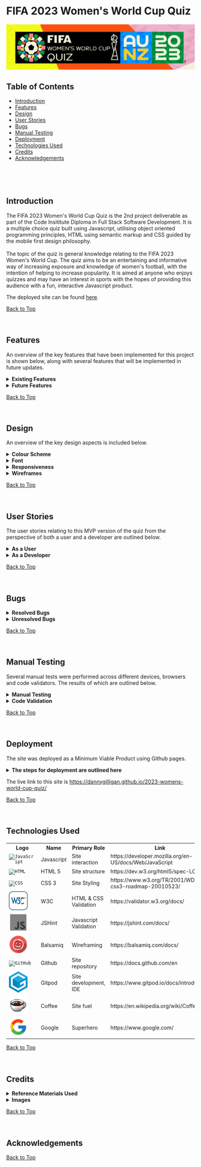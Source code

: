 # FIFA 2023 Women's World Cup Quiz

![Am I Responsive](assets/images/hero-image.webp)

## Table of Contents

* [Introduction](#introduction)
* [Features](#features)
* [Design](#design)
* [User Stories](#user-stories)
* [Bugs](#bugs)
* [Manual Testing](#manual-testing)
* [Deployment](#deployment)
* [Technologies Used](#technologies-used)
* [Credits](#credits)
* [Acknowledgements](#acknowledgements)
<br>
<br>
<br>

<!-- Introduction Section is below, with a 'Back to Top' anchor link, the link will be shown at the bottom of every section -->
## Introduction
The FIFA 2023 Women's World Cup Quiz is the 2nd project deliverable as part of the Code Insititute Diploma in Full Stack Software Development. It is a multiple choice quiz built using Javascript, utilising object oriented programming principles, HTML using semantic markup and CSS guided by the mobile first design philosophy.<br><br>
The topic of the quiz is general knowledge relating to the FIFA 2023 Women's World Cup. The quiz aims to be an entertaining and informative way of increasing exposure and knowledge of women's football, with the intention of helping to increase popularity.
It is aimed at anyone who enjoys quizzes and may have an interest in sports with the hopes of providing this audience with a fun, interactive Javascript product.

The deployed site can be found [here](https://dannygilligan.github.io/2023-womens-world-cup-quiz/).

[Back to Top](#fifa-2023-womens-world-cup-quiz)
<br>
<br>
<br>



<!-------------------------------------------------------------------------------------------------------------------------------------------------------------------------------------------------------------------------------- FEATURES SECTION -->
## Features 

An overview of the key features that have been implemented for this project is shown below, along with several features that will be implemented in future updates.
<br>
<details>
  <summary> <b>Existing Features</b> </summary>
<!-- Feature 1 begins -->
<br>
<table>
<tr><th> <b> Customised Logo</b></th></tr>
<tr>
<td>
The official FIFA Women's World Cup 2023 logo has been adapted to incorporate 'Quiz' in the title and serves as a visual highlight of the screen adding vibrant colour to enhance the user experience.
</td>
</tr>
<tr><td Colspan="2">

![Quiz logo](assets/documentation/features01_customised_logo.webp)

</td></tr>
</table>
<!-- Feature 1 ends -->
<br>
<table>
<tr><th> <b>Tracker Panel</b> </th></tr>
<tr><td>
A tracker panel has been developed that provides the user with information on their progress throughout the quiz such as the current question being displayed and which questions were previously answered correctly or incorrectly.
</td></tr>
<tr><td Colspan="2">

![Tracker Panel](assets/documentation/features02_tracker_panel.webp)

</td></tr>
</table>
<!-- spacer -->
<br>
<table>
<tr><th> <b>Question Container</b> </th></tr>
<tr><td>
The question container takes up a prominent space on the screen and clearly displays the text to the user, the high contrast allows for easy readibility and accessibilty.
</td></tr>
<tr><td Colspan="2">

![Question Container](assets/documentation/features03_question_container.webp)

</td></tr>
</table>
<!-- spacer -->
<br>
<table>
<tr><th> <b>Choice Container</b> </th></tr>
<tr><td>
The choices can be selected from easy to use containers utilising radio inputs.
</td></tr>
<tr><td Colspan="2">

![Choice Container](assets/documentation/features04_choice_containers.webp)

</td></tr>
</table>
<!-- spacer -->
<br>
<table>
<tr><th> <b>Main Button</b> </th></tr>
<tr><td>
The user interaction with the quiz is enabled through a simple button that has contextual commands associated with it depending on what screen is currently displayed. The focus is on making the quiz easy to use and accessible.
</td></tr>
<tr><td Colspan="2">

![Main Button](assets/documentation/features05_main_button.webp)

</td></tr>
</table>  
<!-- spacer -->
<br>
<table>
<tr><th Colspan="2"> <b>VAR Assist</b> </th></tr>
<tr><td Colspan="2">
The VAR Assist feature will allow the user to remove two incorrect choices from the screen. When activated, a function will be invoked that replaces the inner HTML of the incorrect choices with 'Offside!', the radio inputs will also be disabled for these choices. The user will be granted 3 VAR Assists at the start of the quiz, and can use 1 per question until they run out.
</td></tr>
<tr><td> <i>Before Use</i> </td><td> <i>After Use</i> </td></tr>

<tr>
<td>

![Before Use](assets/documentation/features07_var_assist_1.webp)

</td>
<td>

![After Use](assets/documentation/features07_var_assist_2.webp)

</td>
</tr>
</table>  
<!-- spacer -->
<br>
<table>
<tr><th> <b>Goals Scored</b> </th></tr>
<tr><td>
A tracker will be visible on the bottom right hand corner of the screen during the quiz that will display the 'Goals Scored' by the user.
</td></tr>
<tr><td Colspan="2">

![Goals Scored](assets/documentation/features08_goals_scored.webp)  

</td></tr>
</table>  
<!-- spacer -->
<br>
<table>
<tr><th> <b>On Hover Changes</b> </th></tr>
<tr><td>
Any items on the screen that the user can interact with will display a subtle colour change on the box shadow when hovered over to convey that the item can be interacted with by tapping or clicking on it.
</td></tr>
<tr><td Colspan="2">

![On Hover](assets/documentation/features09_hover_change.webp)

</td></tr>
</table>
<!-- spacer -->
<br>
<table>
<tr><th Colspan="2"> <b>Answer Feedback</b> </th></tr>
<tr><td Colspan="2">
The Answer Feedback feature provides the user with instant feedback after submitting their answers. An image depicting players in various stages of celebration or desolation are displayed to the user along with a 'MISS!' or 'GOAL!' text caption. 
</td></tr>
<tr><td> <i>Miss!</i> </td><td> <i>Goal!</i> </td></tr>

<tr>
<td>

![Before Use](assets/documentation/features10_answer_feedback_1.webp)

</td>
<td>

![After Use](assets/documentation/features10_answer_feedback_2.webp)

</td>
</tr>
</table>  
<!-- spacer -->
<br>
<table>
<tr><th> <b>No Option Selected Alert</b> </th></tr>
<tr><td>
The No Option Selected Alert feature provides the user with prominent and immediate feedback if they attempt to answer a question without selecting a choice first. This alert will stay on screen for the duration of the current question being asked, and will be removed automatically for the next question.
</td></tr>
<tr><td>

![Official Font](assets/documentation/features11_no_option_alert.webp)

</td></tr>
</table>  
<!-- spacer -->


[Back to Features](#features)
<br>
<br>
<br>
</details>
<!-- The Existing Features section ends here -->
<!-- The Future Features section is shown below, this will be disaplyed in a collapsible format, with each item shown in tabular form -->
<details>
  <summary> <b>Future Features</b></summary>
<br>
<!-- Future Feature 1 begins -->
<table>
<tr><th><b>Substitution</b></th></tr>
<tr><td>
This feature will allow the user to swap out the question and choice set displayed on screen for another set, this may provide them with a question that they may be able to answer instead. This would possibly involve adding a new 'Substitutes' property to the quizEngine object that would contain the alternative questions and choices values, a function would then change the inner HTML of the containers accordingly once called.
</td></tr>
</table>
<!-- Future Feature 1 ends -->
<br>
<table>
<tr><th><b>Match Timer</b></th></tr>
<tr><td>
This feature will add a timer to the quiz with a time limit of perhaps 11 minutes, with subtle on screen hints at different checkpoints (e.g "half-time approaching", "approaching the final minute", "we're in injury time"). This would run 'asynchronously' and when it reaches 'full-time', the quiz would end regardless of the user's progression.
</td></tr>
</table>
<!-- spacer -->
<br>
<table>
<tr><th><b>Home or Away Kit Toggle</b></th></tr>
<tr><td>
This will toggle the colour scheme of the quiz to dark or light modes which will enhance the user experience and aid accessibility.
</td></tr>
</table>
<br>
<!-- spacer -->
<table>
<tr><th><b>Bonus Facts</b></th></tr>
<tr><td>
Initially I wanted to include bonus facts containing bite size pieces of information about the tournament and women's football in general, these would have been displayed in the container along with the 'GOAL!' or 'MISS!' feedback. It will be added in a future update instead.
</td></tr>
</table>
<!-- spacer -->
<br>
<table>
<tr><th><b>Hall of Fame</b></th></tr>
<tr><td>
This feature will create a leaderboard to store user scores, adding a competitive dimension to the quiz and perhaps promote sharing, replayibilty and increase enjoyment.
</td></tr>
</table>
<!-- spacer -->
<br>
<table>
<tr><th><b>Custom Radio Inputs</b></th></tr>
<tr><td>
The project has been deployed with standard/default radio inputs, however these will have customised styling in a future update.
</td></tr>
</table>

[Back to Features](#features)
<br>
<br>
<br>
</details>
<!-- Future Features ends here -->

</details>

[Back to Top](#fifa-2023-womens-world-cup-quiz)
<br>
<br>
<br>
<!-- Features ends here -->

<!--------------------------------------------------------------------------------------------------------------------------------------------------------------------------------------------------------------------------------- DESIGN SECTION -->
## Design 

An overview of the key design aspects is included below.

<details>
  <summary><b> Colour Scheme </b></summary>
<br>
The colours used throughout the quiz are inspired by the official colour palette and branding of the FIFA 2023 Women's World Cup.<br><br>For the purposes of accessibility and offering more contrast to the user, adjustments were made accordingly (e.g the shade of blue used in the question containers).
<br><br>

The official rgb and hex values were published by [schemecolor.com](https://www.schemecolor.com/fifa-womens-world-cup-2023-logo.php#download).
<br><br>
<table>
<tr><th>Colour</th><th>Details</th></tr>
<!-- spacer -->
<tr><td>
<br>

![Coquelicot](assets/documentation/colour_1.webp)
<br><br>
</td>
<td>Name: Coquelicot<br><br>Hex: #E83800<br><br>RGB: (232, 56, 0)<br><br>CMYK: 0, 0.758, 1, 0.090</td>
</tr>
<!-- spacer -->
<tr><td>
<br>

![Eggshell](assets/documentation/colour_2.webp)
<br><br>
</td><td><br>Name: Eggshell<br><br>Hex: #EEEDCE<br><br>RGB: (238, 237, 206)<br><br>CMYK: 0, 0.004, 0.134, 0.066</td></tr>
<!-- spacer -->
<tr><td>
<br>

![Web Forest Green](assets/documentation/colour_3.webp)
<br><br>
</td><td>Name: Web Forest Green<br><br>Hex: #2F852B<br><br>RGB: (47, 133, 43)<br><br>CMYK: 0.646, 0, 0.676, 0.478</td></tr>
<!-- spacer -->
<tr><td>
<br>

![Web Forest Green](assets/documentation/colour_4.webp)
<br><br>
</td><td>Name: Light Carmine Pink<br><br>Hex: #ED6877<br><br>RGB: (237, 104, 119)<br><br>CMYK: 0, 0.561, 0.497, 0.070</td></tr>
<!-- spacer -->
<tr><td>
<br>

![Web Forest Green](assets/documentation/colour_5.webp)
<br><br>
</td><td>Name: American Yellow<br><br>Hex: #F3BC00<br><br>RGB: (243, 188, 0)<br><br>CMYK: 0, 0.226, 1, 0.047</td></tr>
<!-- spacer -->
<tr><td>
<br>

![Web Forest Green](assets/documentation/colour_6.webp)
<br><br>
</td><td>Name: Dodger Blue<br><br>Hex: #2C86FF<br><br>RGB: (44, 134, 255)<br><br>CMYK: 0.827, 0.474, 0, 0</td></tr>
<!-- spacer -->
</table>
</details>
<!-- Colour Scheme section ends here -->
<!-- spacer -->
<details>
  <summary><b> Font </b></summary>
<br>
<table>
<tr><th> <b>FWWC 2023 Official Font</b> </th></tr>
<tr><td>
The site uses the official font named 'FWWC 2023' to stay consistent with the brand identity of the event. The source of the font download has been linked in the Credits section.
</td></tr>
<tr><td>

![Official Font](assets/documentation/features06_official_font.webp)

</td></tr>
</table> 
</details>
<!-- spacer -->
<details>
  <summary><b> Responsiveness </b></summary>
<br>
<table>
<tr><th> <b>Am I Responsive?</b> </th></tr>
<tr><td>
The site was designed following the principles of mobile first design. All initial CSS style rules were implemented for use on mobile devices with a min-width screen size of 320px, from there the layout was adapted as needed for progressively larger screens using media queries. <br><br>Flexbox functionality was utilised for the 'containers' used throughout the site which helped immensely in achieving the desired level of responsiveness. The screenshot below was taken from the site https://ui.dev/amiresponsive.
</td></tr>
<tr><td>

![Official Font](assets/documentation/amiresponsive.webp)

</td></tr>
</table> 
</details>
<!-- spacer -->
<details>
  <summary><b> Wireframes </b></summary>
<br>
<details>  
  <summary>  <i>Enter Username</i> </summary>  <!-- whitespace character used in heading '  ' to add indentation -->
<br>
<!-- Wireframe 1 1 begins -->
The initial landing page will display the 'FIFA Women's World Cup Quiz 2023' logo, along with an input field to enter a username, and an 'enter' button. 

Validation will occur here, if the username does not meet the requirements a dialogue box will be displayed. If the input is accepted, the value will be assigned to a 'userName' variable.

The 'Enter' button will run the validation function and display the 'Quiz Rules' screen.

To note, the quiz will exist on a single page of HTML, with different sections being displayed to, or hidden from, the user depending on the context.

![Wireframe_01](assets/documentation/wireframe01_enter_username.webp)
</details>
<!-- Wireframe 1 ends -->
<!-- Wireframe 2 begins -->
<details>
  <summary>  <i>Quiz Rules</i> </summary>
<br>
Once the username is accepted, the rules of the quiz will then be displayed using the displayRules() function.

In summary, there will be 11 questions related to the 2023 Women's World Cup, with 4 choices per question along with a VAR Assist feature that will remove 2 incorrect answers. The VAR Assist name comes from the 'Video Assistant Referee' which is a controversial technology used in football to assist in refereeing decisions (hopefully it will only do good things in this quiz). The user will be granted 3 VAR Assists at the beginning, and can use a max of 1 per question until they run out. (To disambiguate completely, there is no relationship to the VAR variable declaration keyword!)

When a question is answered correctly, the user will score a goal, otherwise the attempt will be considered a miss.

The button on this screen will have an inner text of 'Kick Off!' and will call a function to display the quiz content.

![Wireframe Quiz Rules](assets/documentation/wireframe02_display_rules.webp)
</details>
<!-- Wireframe 2 ends -->
<!-- Wireframe 3 begins -->
<details>
  <summary>  <i>Display Quiz</i> </summary>
<br>
After the user kicks off the quiz, the questions and choices will be displayed using the displayQuiz() function. 

The inner HTML of the question and choice containers will be driven by the content of an object data structure existing in the javascript file, the object will be assigned to a variable named quizEngine. A 'Questions' property will have associated string values that will be accessed using dot notation and their index numbers, this will also be the case for the 'Choices' property, except the Choices property will have a nested array of 4 string values at each index. A questionCounter variable will be created and incremented after each question to drive the content displayed to the user by iterating over the Question and Choices properties accordingly.

A radio input will be used to allow the user to submit their choice, when checking the answer the radio inputs will be assigned as a HTML collection to a userChoice variable, then an IF conditional statement will determine which input is checked, the checked input will be compared against the correct answer (which will be stored as a string value in an 'Answers' property of the quizEngine). The 'Goals Scored' variable will then be incremented by 1 if the answer is correct.

The main button on this screen will have an inner text of 'Shoot!' and will be assigned the checkAnswer() function. 

A VAR Assist button will also be displayed to the user along with the remaining assists available.

In the bottom right hand corner, a score tracker will be visible showing the user's current score.

Just below the logo, a progress tracker will be located that gives the user feedback on the current active question and the questions they answered correctly or incorrectly. The active question will be styled with a prominent glowing effect to aid accessibility.

![Display Quiz](assets/documentation/wireframe03_display_quiz.webp)
</details>
<!-- Wireframe 3 ends -->
<!-- Wireframe 4 begins -->
<details>
  <summary>  <i>VAR Assist Feature</i> </summary>
<br>
The user can decide to trigger the varAssist() feature in order to remove 2 wrong answers from the screen. A 'varAssists' property will be included in the quizEngine object, this property will have 2 choice IDs held as string values in an array at each index that correspond to the wrong answers for each question, these choice IDs will be used to access the related HTML elements and set the display attribute to 'none'. The 'VAR Assists remaining' counter will be decremented upon use until it reaches 0, at this point the VAR Assist button will be disabled for the remainder of the quiz.

Once a choice has been made by the user. the 'Shoot!' button will then trigger the checkAnswer() function.

![VAR Assist Feature](assets/documentation/wireframe04_var_assist_feature.webp)
</details>
<!-- Wireframe 4 ends -->
<!-- Wireframe 5 begins -->
<details>
  <summary>  <i>Check Answer</i> </summary>
<br>
Once the user has decided on their choice and selected the corresponding radio input, they can then trigger the checkAnswer() function by clicking on the 'Shoot!' button. This will then assign the radio inputs to a HTML collection by utilising the getElementsByClass method (the radio inputs will have a class attribute of 'choices'). 

This HTML collection will then be iterated over using a 'for loop' to determine which input has been checked (using an IF conditional statement). Once the checked input has been identified, this will be stored in a variable named userChoice, which will be compared against the corresponding correct answer for the question held in the 'Answers' property of the quizEngine object (this will be accessed using dot notation and assigned to a variable named correctAnswer).

If the userChoice and correctAnswer variables are equal (===), then feedback will be presented to the user with a 'GOAL!' message and a picture being displayed, the HTML element of the corresponding tracker item will be assigned a class of .correct and the colour will be changed to green (the .active class will be removed). The 'Goals Scored' counter will also be incremented by 1.

If the userChoice and correctAnswer variables are not equal, the feedback will be presented to the user with a 'MISS!' message and a picture being displayed, the HTML element of the corresponding tracker item will be assigned a class of .incorrect and the colour will be changed to red  (the .active class will be removed). The 'Goals Scored' counter will not be incremented. 

The inner HTML of the main button will change to 'Play On!' which when pressed will invoke a nextQuestion() function that will increment the questionCounter variable and display the content of the next question and set of choices to the user.

![Check Answer](assets/documentation/wireframe05_check_answer.webp)
</details>
<!-- Wireframe 5 ends -->
<!-- Wireframe 6 begins -->
<details>
  <summary>  <i>Display Next Question</i> </summary>
<br>
The nextQuestion() function will continue the process of iterating over the quizEngine object using the value of the questionCounter variable to access the corresponding index of the questions and choices to display until the final question has been reached. 

This function will also change the HTML class attribute of the current question to .active in order to give the glowing effect on the tracker panel.

When the last question has been answered, the nextQuestion() function will change the inner HTML of the main button to 'View Result!' instead of 'Play On!' and assign to it a function of displayResult().

![Display Next Question 1](assets/documentation/wireframe06_display_next_question(1).webp)
![Display Next Question 2](assets/documentation/wireframe06_display_next_question(2).webp)
</details>
<!-- Wireframe 6 ends -->
<!-- Wireframe 7 begins -->
<details>
  <summary>  <i>Display Result</i> </summary>
<br>
Once the last question has been answered, the user can click on the 'View Result!' button. This will display feedback to the user on the total goals scored out of the 11 attempts along with a text message congratulating the user on completing the quiz.

An image will also be displayed to the user.

The main button's inner HTML will be changed to 'Rematch!' and have a rematch() function assigned to it.

This screen is the end of the current quiz session.

![Display Result](assets/documentation/wireframe07_display_result.webp)
</details>
<!-- Wireframe 7 ends -->
<!-- Wireframe 8 begins -->
<details>
  <summary>  <i>Rematch</i> </summary>
<br>
The end screen prompts the user with a 'Rematch!' that will guide them back to the start screen.

This will effectively reset the quiz.

![Rematch](assets/documentation/wireframe08_rematch.webp)
</details>
<!-- Wireframe 8 ends -->
<!-- Wireframe 9 begins -->
<details>
  <summary>  <i>Whiteboard Wireframe</i> </summary>
<br>
A little bonus for the whiteboard lovers :cupid:
<br>
<br>

![Whiteboard Wireframe](assets/documentation/wireframe09_whiteboard.webp)
</details>
<!-- Wireframe 9 ends -->
</details>
<!-- Wireframe section ends here -->

[Back to Top](#fifa-2023-womens-world-cup-quiz)
<br>
<br>
<br>


<!------------------------------------------------------------------------------------------------------------------------------------------------------------------------------------------------------------------------------ USER STORIES SECTION -->
## User Stories 


The user stories relating to this MVP version of the quiz from the perspective of both a user and a developer are outlined below.
<br>
<!-- 'As a user' User Stories are shown below -->
<details>
  <summary><b>As a User</b></summary>
<br>
<table>
<tr>
<th>User Story</th><th>Result</th>
</tr>
<!-- User Story 1 begins -->
<tr>
<td>As a user, I can enter a username</td><td>:heavy_check_mark:</td>
</tr>
<!-- User Story 1 ends -->
<tr>
<td>As a user, if the username I submit is invalid, I am alerted to this and the requirements are emphasised to me</td><td>:heavy_check_mark:</td>
</tr>
<!-- spacer -->
<tr>
<td>As a user, I can clearly read the question text displayed to me</td><td>:heavy_check_mark:</td>
</tr>
<!-- spacer -->
<tr>
<td>As a user, I can easily read the choices text that is displayed to me</td><td>:heavy_check_mark:</td>
</tr>
<!-- spacer -->
<tr>
<td>As a user, I can select a choice by tapping or clicking on the associated radio input</td><td>:heavy_check_mark:</td>
</tr>
<!-- spacer -->
<tr>
<td>As a user, I can tap or click on the 'Shoot!' button to submit my choice</td><td>:heavy_check_mark:</td>
</tr>
<!-- spacer -->
<tr>
<td>As a user, I can easily identify the VAR Assist button and tap or click on it</td><td>:heavy_check_mark:</td>
</tr>
<!-- spacer -->
<tr>
<td>As a user, I can easily see my progress throughout the quiz including the current active question and the questions I answered correctly or incorrectly previously</td><td>:heavy_check_mark:</td>
</tr>
<!-- spacer -->
<tr>
<td>As a user, I can easily see my current score</td><td>:heavy_check_mark:</td>
</tr>
<!-- spacer -->
<tr>
<td>As a user, I am provided with instant and clear feedback on whether my answer was correct or incorrect</td><td>:heavy_check_mark:</td>
</tr>
<!-- spacer -->
<tr>
<td>As a user, when I choose to use the VAR Assist feature, I can clearly determine which choices remain selectable and which have been changed to 'Offside!'</td><td>:heavy_check_mark:</td>
</tr>
<!-- spacer -->
<tr>
<td>As a user, I can clearly see how many VAR Assists I have remaining</td><td>:heavy_check_mark:</td>
</tr>
<!-- spacer -->
<tr>
<td>As a user, I can clearly determine when the quiz has ended</td><td>:heavy_check_mark:</td>
</tr>
<!-- spacer -->
<tr>
<td>As a user, I am provided with a final result</td><td>:heavy_check_mark:</td>
</tr>
</table>

[Back to User Stories](#user-stories)
<br>
<br>
<br>

</details>
<!-- 'As a User' User Stories end here -->
<!-- 'As a Developer' User Stories are shown below -->
<details>
  <summary><b>As a Developer</b></summary>
<br>
<table>
<tr>
<th>User Story</th><th>Result</th>
</tr>
<!-- spacer -->
<tr>
<td>As a developer, I can easily access the quizEngine object in order to make any amendments such as new questions, choices, answers and VAR assists</td><td>:heavy_check_mark:</td>
</tr>
<!-- spacer -->
<tr>
<td>As a developer, I can easily navigate the code in the HTML file and I am provided with clear comments throughout</td><td>:heavy_check_mark:</td>
</tr>
<!-- spacer -->
<tr>
<td>As a developer, I can easily navigate the code in the CSS file and I am provided with clear comments throughout</td><td>:heavy_check_mark:</td>
</tr>
<!-- spacer -->
<tr>
<td>As a developer, I can easily navigate the code in the Javascript file and I am provided with clear comments throughout</td><td>:heavy_check_mark:</td>
</tr>
<!-- spacer -->
<tr>
<td>As a developer, I am provided with a comprehensive README.md file that details the functionality of the site and deployment steps</td><td>:heavy_check_mark:</td>
</tr>
<!-- spacer -->
</table>

[Back to User Stories](#user-stories)
<br>
<br>
<br>

</details>



<!-- User Stories section ends here -->

[Back to Top](#fifa-2023-womens-world-cup-quiz)
<br>
<br>
<br>


<!----------------------------------------------------------------------------------------------------------------------------------------------------------------------------------------------------------------------------------- BUGS SECTION -->
## Bugs 

<details>
  <summary><b>Resolved Bugs</b></summary>
<br>
<!--sub-section -->
<details>
  <summary>  <i>Bottom panel layout</i></summary>  
<br>
<!-- Resolved Bug 1 begins -->
<table>
<tr><th><b>Bottom Panel Layout</b></th><th><b>Status</b></th></tr>

<tr>
<td>
I encountered issues with displaying the bottom container that holds the VAR Assist and Shoot Buttons, along with the Goals Scored tracker. Initially I thought that using display: flex, and using 'space-between' would automatically position these items evenly, with the shoot button in the centre.
</td>
<td rowspan="4">
:heavy_check_mark:
</td>
</tr>

<tr>
<td>

![Bottom Container](assets/documentation/bugs01_bottom_container_resolved_1.webp)
</td>
</tr>

<tr>
<td>
I was able to resolve the issue by separating the bottom container into 3 sections with widths of 30%, 40% and 30% respectively (yellow borders added for illustration, percentage values may change after deployment), and then set the flex properties for each individual section, and the entire container as a whole. This produced the desired result. 
</td>
</tr>

<td>

![Bottom Container Resolved](assets/documentation/bugs01_bottom_container_resolved_2.webp)
</td>
</tr>
</table>
</details>
<!-- Resolved Bug 1 ends -->
<!-- Resolved But 2 begins -->
<details>
  <summary>  <i>Font Import Issue</i></summary>
<br>
<table>
<tr><th><b>Font Import Issue</b></th><th><b>Status</b></th></tr>
<tr>
<td>
I experienced problems when importing the 'FWWC2023' font, I could not get it to load successfully initially (even after several attempts). I found a very helpful video by Kevin Powell on how to self-host fonts that helped, the video resource is linked in the Credits section. I also received very helpful advice and a suggested Stackoverflow post from my mentor Martina Terlevic which allowed me to resolve the issue completely. 
</td>
<td>
:heavy_check_mark:
</td>
</tr>
</table>
<br>
</details>
<!-- Resolved Bug 2 ends -->
<!-- Resolved Bug 3 begins -->
<details>
  <summary>  <i>Image Naming Index</i></summary>
<br>
<table>
<tr><th><b>Image Naming Index</b></th><th><b>Status</b></th></tr>
<tr>
<td>
Once all images were selected for the 'GOAL!' and 'MISS!' feedback screens, I proceeded to crop, copy and resize for thumbnails then convert them to .webp files. However, I initially overlooked the naming convention and started the file name sequence at 1 instead of 0. This would have thrown off the function that would loop through these images using an index starting at 0 (i.e, the questionCounter's initial value). I renamed the image files accordingly.
<br>
<br>
The first image filenames in the sequence are now goal_image_0.webp and miss_image_0.jpg, instead of goal_image_1.webp and miss_image_1.jpg.
</td>
<td>
:heavy_check_mark:
</td>
</tr>
</table>
<br>
</details>
<!-- Resolved Bug 3 ends -->
<!-- Resolved Bug 4 begins -->
<details>
  <summary>  <i>InnerText Display</i></summary>
<br>
<table>
<tr><th><b>InnerText Display</b></th><th><b>Status</b></th></tr>
<tr>
<td>
While testing the initial screens displayed to the user, such as the 'display rules' and 'display choices' screens, I noticed the innerText of the main dialogue box was not behaving as expected. It appeared to be 'stuck' on the welcome message.
</td>
<td rowspan="4">
:heavy_check_mark:
</td>
</tr>

<tr>
<td>

![Bottom Container](assets/documentation/bugs02_innertext_display_resolved_1.webp)
</td>
</tr>

<tr>
<td>
The issue related to the innerText property that was attached to the this dialogue box when it was declared as a variable. Once the innerText property was removed, the screens displayed the correct/expected text to the user.
</td>
</tr>

<td>

![Bottom Container Resolved](assets/documentation/bugs02_innertext_display_resolved_2.webp)
</td>
</tr>
</table>

[Back to Bugs](#bugs)
<br>
<br>
<br>

</details>
<!-- Resolved Bug 4 ends -->
<!-- Resolved Bug 5 begins -->
<details>
  <summary>  <i>Image Responsiveness</i></summary>
<br>
<table>
<tr><th><b>Image Responsiveness</b></th><th><b>Status</b></th></tr>
<tr>
<td>
During testing, the images displayed at the answer feedback stage lost responsiveness. I was following a mobile first approach and focused my initial styling for smaller screen devices. When testing for larger screens, the bug was discovered.
</td>
<td rowspan="4">
:heavy_check_mark:
</td>
</tr>

<tr>
<td>

![Bottom Container](assets/documentation/bug03_image_responsiveness_1.webp)
</td>
</tr>

<tr>
<td>
The issue was resolved by applying a 'max-width' property to the #answer-feedback-image rule.
</td>
</tr>

<td>

![Bottom Container Resolved](assets/documentation/bug03_image_responsiveness_2.webp)
</td>
</tr>
</table>

[Back to Bugs](#bugs)
<br>
<br>
<br>

</details>
<!-- Resolved Bug 5 ends -->
<!-- Resolved Bug 6 begins -->
<details>
  <summary>  <i>Unexpected Javascript Behaviour</i></summary>
<br>
<table>
<tr><th><b>Unexpected Javascript Behaviour</b></th><th><b>Status</b></th></tr>
<tr>
<td>
During the coding phase of introducing Javascript to the site, I enountered several situations where the code did not behave as anticipated, this was always down to some assumption I made implicitly, such as when adding event listeners somehow thinking they would 'overwrite' the existing listener instead of literally adding another one on top of the button. It's something I'm vigilant about now! <br><br>Each time I ran into an issue like this, I used the debugging tool to add breakpoints and step through the code to identify exactly where it departed from what I expected.<br><br> I don't think I could have completed the project without using this tool! Even though I'm a novice at this stage regarding it's full functionality, it was intuitive enough to use without needing too much experience. If you're a student and reading this, use this tool whenever you're stuck!<br><br>
</td>
<td rowspan="2">
:heavy_check_mark:
</td>
</tr>

<tr>
<td>

![Bottom Container](assets/documentation/bug04_event_listener_resolved1.webp)
</td>
</tr>

</table>

[Back to Bugs](#bugs)
<br>
<br>
<br>

</details>
<!-- Resolved Bug 6 ends -->

</details>
<!-- Resolved Bugs section ends here -->



<details>
  <summary><b>Unresolved Bugs</b></summary>
<br>

<details>
  <summary><i>No Option Selected Alert Positioning</i></summary>
<br>
A bug was encountered when playing a 'rematch' of the quiz. When the 'no option selected' alert is displayed, its positioning is slightly out of place on the tracker panel.<br><br>
As this is purely cosmetic, and the core functionality is unaffected, the bug has not been fixed at the time of deployment.
<br><br>
<table>
<tr><td><b>No Option Selected Alert Bug</b></td><td><b>Status</b></td></th></tr>

<tr><td>

![No Option Alert Bug](assets/documentation/unresolved_bug_1_alert_positioning.webp)

</td><td> :x:</td>
</tr>
</table>
</details>
<!-- spacer -->

</details>





[Back to Top](#fifa-2023-womens-world-cup-quiz)
<br>
<br>
<br>

<!---------------------------------------------------------------------------------------------------------------------------------------------------------------------------------------------------------------------------- MANUAL TESTING SECTION -->
## Manual Testing  

Several manual tests were performed across different devices, browsers and code validators. The results of which are outlined below.
<br>
<details>
  <summary><b>Manual Testing</b></summary>
<br>
<table>
<tr><th rowspan="2">Test description</th><th colspan="3">Device</th></tr>
<tr><th>Phone</th><th>Tablet</th><th>Laptop</th></tr>

<tr><td>Deployed site link is live </td><td>:heavy_check_mark:</td><td>:heavy_check_mark:</td><td>:heavy_check_mark:</td></tr>

<tr><td>Welcome screen is displayed correctly</td><td>:heavy_check_mark:</td><td>:heavy_check_mark:</td><td>:heavy_check_mark:</td></tr>

<tr><td>FIFA logo is displayed correctly</td><td>:heavy_check_mark:</td><td>:heavy_check_mark:</td><td>:heavy_check_mark:</td></tr>

<tr><td>User name input validation functions as expected</td><td>:heavy_check_mark:</td><td>:heavy_check_mark:</td><td>:heavy_check_mark:</td></tr>

<tr><td>'Enter!' button is displayed correctly</td><td>:heavy_check_mark:</td><td>:heavy_check_mark:</td><td>:heavy_check_mark:</td></tr>

<tr><td>'Enter!' functions as expected</td><td>:heavy_check_mark:</td><td>:heavy_check_mark:</td><td>:heavy_check_mark:</td></tr>

<tr><td>Quiz rules are displayed correctly</td><td>:heavy_check_mark:</td><td>:heavy_check_mark:</td><td>:heavy_check_mark:</td></tr>

<tr><td>'Kick Off!' button is displayed correctly</td><td>:heavy_check_mark:</td><td>:heavy_check_mark:</td><td>:heavy_check_mark:</td></tr>

<tr><td>'Kick Off!' button functions as expected</td><td>:heavy_check_mark:</td><td>:heavy_check_mark:</td><td>:heavy_check_mark:</td></tr>

<tr><td>'Tracker' panel is displayed correctly</td><td>:heavy_check_mark:</td><td>:heavy_check_mark:</td><td>:heavy_check_mark:</td></tr>

<tr><td>First 'tracker' item active animation is displayed correctly</td><td>:heavy_check_mark:</td><td>:heavy_check_mark:</td><td>:heavy_check_mark:</td></tr>

<tr><td>Question text is displayed correctly</td><td>:heavy_check_mark:</td><td>:heavy_check_mark:</td><td>:heavy_check_mark:</td></tr>

<tr><td>Choices text is displayed correctly</td><td>:heavy_check_mark:</td><td>:heavy_check_mark:</td><td>:heavy_check_mark:</td></tr>

<tr><td>On hover effects function as expected</td><td>:heavy_check_mark:</td><td>:heavy_check_mark:</td><td>:heavy_check_mark:</td></tr>

<tr><td>'VAR Assist' button is displayed correctly</td><td>:heavy_check_mark:</td><td>:heavy_check_mark:</td><td>:heavy_check_mark:</td></tr>

<tr><td>'VAR Assists' remaining is displayed correctly</td><td>:heavy_check_mark:</td><td>:heavy_check_mark:</td><td>:heavy_check_mark:</td></tr>

<tr><td>'VAR Assist' button functions as expected</td><td>:heavy_check_mark:</td><td>:heavy_check_mark:</td><td>:heavy_check_mark:</td></tr>

<tr><td>'Var Assists Remaining' counter functions as expected</td><td>:heavy_check_mark:</td><td>:heavy_check_mark:</td><td>:heavy_check_mark:</td></tr>

<tr><td>'Offside!' panels are displayed correctly after 'VAR Assist' button is clicked</td><td>:heavy_check_mark:</td><td>:heavy_check_mark:</td><td>:heavy_check_mark:</td></tr>

<tr><td>'Shoot!' button is displayed correctly</td><td>:heavy_check_mark:</td><td>:heavy_check_mark:</td><td>:heavy_check_mark:</td></tr>

<tr><td>'No option selected' alert is displayed correctly</td><td>:heavy_check_mark:</td><td>:heavy_check_mark:</td><td>:heavy_check_mark:</td></tr>

<tr><td>Radio inputs function as expected</td><td>:heavy_check_mark:</td><td>:heavy_check_mark:</td><td>:heavy_check_mark:</td></tr>

<tr><td>'Shoot!' button functions as expected</td><td>:heavy_check_mark:</td><td>:heavy_check_mark:</td><td>:heavy_check_mark:</td></tr>

<tr><td>Answer feedback functions as expected after 'Shoot!' button is clicked</td><td>:heavy_check_mark:</td><td>:heavy_check_mark:</td><td>:heavy_check_mark:</td></tr>

<tr><td>Feedback image is displayed correctly</td><td>:heavy_check_mark:</td><td>:heavy_check_mark:</td><td>:heavy_check_mark:</td></tr>

<tr><td>Feedback 'GOAL!' text is displayed correctly</td><td>:heavy_check_mark:</td><td>:heavy_check_mark:</td><td>:heavy_check_mark:</td></tr>

<tr><td>Feedback 'MISS!' text is displayed correctly</td><td>:heavy_check_mark:</td><td>:heavy_check_mark:</td><td>:heavy_check_mark:</td></tr>

<tr><td>'Play On!' button is displayed correctly</td><td>:heavy_check_mark:</td><td>:heavy_check_mark:</td><td>:heavy_check_mark:</td></tr>

<tr><td>'Play On!' button functions as expected</td><td>:heavy_check_mark:</td><td>:heavy_check_mark:</td><td>:heavy_check_mark:</td></tr>

<tr><td>Goals scored panel is displayed correctly</td><td>:heavy_check_mark:</td><td>:heavy_check_mark:</td><td>:heavy_check_mark:</td></tr>

<tr><td>Goals scored counter functions as expected</td><td>:heavy_check_mark:</td><td>:heavy_check_mark:</td><td>:heavy_check_mark:</td></tr>

<tr><td>Tracker item updates correctly after correct answer</td><td>:heavy_check_mark:</td><td>:heavy_check_mark:</td><td>:heavy_check_mark:</td></tr>

<tr><td>Tracker item updates correctly after incorrect answer</td><td>:heavy_check_mark:</td><td>:heavy_check_mark:</td><td>:heavy_check_mark:</td></tr>

<tr><td>Tracker item updates correctly to display current active question</td><td>:heavy_check_mark:</td><td>:heavy_check_mark:</td><td>:heavy_check_mark:</td></tr>

<tr><td>Next question is displayed correctly</td><td>:heavy_check_mark:</td><td>:heavy_check_mark:</td><td>:heavy_check_mark:</td></tr>

<tr><td>'View Final Result' button is displayed correctly after last question</td><td>:heavy_check_mark:</td><td>:heavy_check_mark:</td><td>:heavy_check_mark:</td></tr>

<tr><td>'View Final Result' button functions as expected</td><td>:heavy_check_mark:</td><td>:heavy_check_mark:</td><td>:heavy_check_mark:</td></tr>

<tr><td>End quiz image is displayed correctly</td><td>:heavy_check_mark:</td><td>:heavy_check_mark:</td><td>:heavy_check_mark:</td></tr>

<tr><td>End quiz tracker panel animation is displayed correctly</td><td>:heavy_check_mark:</td><td>:heavy_check_mark:</td><td>:heavy_check_mark:</td></tr>

<tr><td>End quiz message is displayed correctly</td><td>:heavy_check_mark:</td><td>:heavy_check_mark:</td><td>:heavy_check_mark:</td></tr>

<tr><td>End quiz result feedback is displayed correctly</td><td>:heavy_check_mark:</td><td>:heavy_check_mark:</td><td>:heavy_check_mark:</td></tr>

<tr><td>Fifa.com/womens-football link is displayed correctly</td><td>:heavy_check_mark:</td><td>:heavy_check_mark:</td><td>:heavy_check_mark:</td></tr>

<tr><td>Fifa.com/womens-football link opens site in a new window</td><td>:heavy_check_mark:</td><td>:heavy_check_mark:</td><td>:heavy_check_mark:</td></tr>

<tr><td>'Rematch?' button is displayed correctly</td><td>:heavy_check_mark:</td><td>:heavy_check_mark:</td><td>:heavy_check_mark:</td></tr>

<tr><td>'Rematch?' button functions as expected</td><td>:heavy_check_mark:</td><td>:heavy_check_mark:</td><td>:heavy_check_mark:</td></tr>

<tr><td>Rematch welcome screen displays as expected</td><td>:heavy_check_mark:</td><td>:heavy_check_mark:</td><td>:heavy_check_mark:</td></tr>

<tr><td>Site tested on Google Chrome</td><td>:heavy_check_mark:</td><td>:heavy_check_mark:</td><td>:heavy_check_mark:</td></tr>

<tr><td>Site tested on Microsoft Edge</td><td>:heavy_check_mark:</td><td>:heavy_check_mark:</td><td>:heavy_check_mark:</td></tr>

<tr><td>Site tested on Mozilla Firefox</td><td>:heavy_check_mark:</td><td>:heavy_check_mark:</td><td>:heavy_check_mark:</td></tr>

<tr><td>Site tested on Apple Safari</td><td></td><td>:heavy_check_mark:</td><td></td></tr>

</table>

[Back to Manual Testing](#manual-testing)
<br>
<br>
<br>

</details>

<!-- Manual Testing section ends here -->


<details>
  <summary><b>Code Validation</b></summary>
<br>
<!-- spacer -->
<details>
  <summary>  <i>HTML Validation</i></summary>
<br>

The HTML code passed through the [W3C HTML Validator](https://validator.w3.org/) without returning any errors.

<br>
<table>
<tr><td><b>W3C HTML Validator</b></td><td><b>Status</b></td></tr>

</tr>
<td>

![HTML Validation](assets/documentation/validation_html_final.webp)

</td>
<td>
:heavy_check_mark:
</td>
</tr>
</table>
</details>
<!-- spacer -->
<details>
  <summary>  <i>CSS Validation</i></summary>
<br>

The CSS code passed through the [W3C CSS Validator](https://jigsaw.w3.org/css-validator/) without returning any errors.

<br>
<table>
<tr><td><b>W3C CSS Validator</b></td><td><b>Status</b></td></tr>

</tr>
<td>

![HTML Validation](assets/documentation/validation_css_final.webp)

</td>
<td>
:heavy_check_mark:
</td>
</tr>
</table>
</details>
<!-- spacer -->
<details>
  <summary>  <i>Javascript Validation</i></summary>
<br>

The Javascript code passed through the [JS Hint Validator](https://jshint.com/) without returning any errors.

<br>
<table>
<tr><td><b>JS Hint Validator</b></td><td><b>Status</b></td></tr>

</tr>
<td>

![HTML Validation](assets/documentation/validation_javascript_final.webp)

</td>
<td>
:heavy_check_mark:
</td>
</tr>
</table>
</details>
<!-- spacer -->
<details>
  <summary>  <i>Lighthouse Results</i></summary>
<br>

The site passed through the [Google Lighthouse](https://developer.chrome.com/docs/lighthouse/overview) tool scoring 100 in all categories.

<br>
<table>
<tr><td><b>Lighthouse Analysis</b></td><td><b>Status</b></td></tr>

</tr>
<td>

![HTML Validation](assets/documentation/validation_lighthouse_final.webp)

</td>
<td>
:heavy_check_mark:
</td>
</tr>
</table>
</details>
<!-- spacer -->


[Back to Manual Testing](#manual-testing)
<br>
<br>
<br>

</details>



[Back to Top](#fifa-2023-womens-world-cup-quiz)
<br>
<br>
<br>

<!------------------------------------------------------------------------------------------------------------------------------------------------------------------------------------------------------------------------ DEPLOYMENT SECTION -->
## Deployment 

The site was deployed as a Minimum Viable Product using Github pages. 

<details>
    <summary><b>The steps for deployment are outlined here</b></summary>
<br>
<table>

<!-- spacer -->
<tr><td colspan="2">In the Github repository, navigate to the 'Settings' tab</td></tr>
<tr><td>

![Deployment Step 1](assets/documentation/deployment_01.webp)
</td>
<td>:heavy_check_mark:</td>
</tr>
<!-- spacer -->
<tr><td colspan="2">On the menu, navigate to 'Pages'</td></tr>
<tr><td>

![Deployment Step 2](assets/documentation/deployment_02.webp)
</td>
<td>:heavy_check_mark:</td>
</tr>
<!-- spacer -->
<tr><td colspan="2">From the 'Branch' dropdown menu, select 'main'</td></tr>
<tr><td>

![Deployment Step 3](assets/documentation/deployment_03.webp)
</td>
<td>:heavy_check_mark:</td>
</tr>
<!-- spacer -->
<tr><td colspan="2">Click the save button</td></tr>
<tr><td>

![Deployment Step 4](assets/documentation/deployment_04.webp)
</td>
<td>:heavy_check_mark:</td>
</tr>
<!-- spacer -->
<tr><td colspan="2">The deployment process begins</td></tr>
<tr><td>

![Deployment Step 5](assets/documentation/deployment_05.webp)
</td>
<td>:heavy_check_mark:</td>
</tr>
<!-- spacer -->
<tr><td colspan="2">Once the site deploys successfully, a confirmation is displayed and a live link generated</td></tr>
<tr><td>

![Deployment Step 6](assets/documentation/deployment_06.webp)
</td>
<td>:heavy_check_mark:</td>
</tr>
</table>
</details>

The live link to this site is https://dannygilligan.github.io/2023-womens-world-cup-quiz/

<!-- Deployment section ends here -->

[Back to Top](#fifa-2023-womens-world-cup-quiz)
<br>
<br>
<br>


<!-------------------------------------------------------------------------------------------------------------------------------------------------------------------------------------------------------------------- TECHNOLOGIES USED SECTION -->
## Technologies Used 

#### 
<table>
<tr><th>Logo</th><th>Name</th><th>Primary Role</th><th>Link</th></tr>
<!-- Technology Used 1 begins -->
<tr><td>
<div>
	<code><img width="50" src="https://user-images.githubusercontent.com/25181517/117447155-6a868a00-af3d-11eb-9cfe-245df15c9f3f.png" alt="JavaScript" title="JavaScript"/></code>
</div>
</td>
<td>Javascript</td>
<td>Site interaction</td>
<td>https://developer.mozilla.org/en-US/docs/Web/JavaScript</td>
</tr>
<!-- Technology Used 1 ends -->
<tr><td>
<div>
	<code><img width="50" src="https://user-images.githubusercontent.com/25181517/192158954-f88b5814-d510-4564-b285-dff7d6400dad.png" alt="HTML" title="HTML"/></code>
</div>
</td>
<td>HTML 5</td>
<td>Site structure</td>
<td>https://dev.w3.org/html5/spec-LC/</td>
</tr>
<!-- spacer -->
<tr><td>
<div>
	<code><img width="50" src="https://user-images.githubusercontent.com/25181517/183898674-75a4a1b1-f960-4ea9-abcb-637170a00a75.png" alt="CSS" title="CSS"/></code>
</div>
</td>
<td>CSS 3</td>
<td>Site Styling</td>
<td>https://www.w3.org/TR/2001/WD-css3-roadmap-20010523/</td>
</tr>
<!-- spacer -->
<tr><td>
<div>
	<code><img width="50" src="assets/documentation/tech_used_w3c.webp" alt="W3C" title="W3C"/></code>
</div>
</td>
<td>W3C</td>
<td>HTML & CSS Validation</td>
<td>https://validator.w3.org/docs/</td>
</tr>
<!-- spacer -->
<tr><td>
<div>
	<code><img width="50" src="assets/documentation/tech_used_jshint.webp" alt="JSHint" title="JSHint"/></code>
</div>
</td>
<td>JSHint</td>
<td>Javascript Validation</td>
<td>https://jshint.com/docs/</td>
</tr>
<!-- spacer -->
<tr><td>
<div>
	<code><img width="50" src="assets/documentation/tech_used_balsamiq.webp" alt="Balasmiq" title="Balasmiq"/></code>
</div>
</td>
<td>Balsamiq</td>
<td>Wireframing</td>
<td>https://balsamiq.com/docs/</td>
</tr>
<!-- spacer -->
<tr><td>
<div>
	<code><img width="50" src="https://user-images.githubusercontent.com/25181517/192108374-8da61ba1-99ec-41d7-80b8-fb2f7c0a4948.png" alt="GitHub" title="GitHub"/></code>
</div>
</td>
<td>Github</td>
<td>Site repository</td>
<td>https://docs.github.com/en</td>
</tr>
<!-- spacer -->
<tr><td>
<div>
	<code><img width="50" src="assets/documentation/tech_used_gitpod.webp" alt="Gitpod" title="Gitpod"/></code>
</div>
</td>
<td>Gitpod</td>
<td>Site development, IDE</td>
<td>https://www.gitpod.io/docs/introduction</td>
</tr>
<!-- spacer -->
<tr><td>
<div>
	<code><img width="50" src="assets/documentation/tech_used_coffee.webp" alt="Coffee" title="Coffee"/></code>
</div>
</td>
<td>Coffee</td>
<td>Site fuel</td>
<td>https://en.wikipedia.org/wiki/Coffee</td>
</tr>
<!-- spacer -->
<tr><td>
<div>
	<code><img width="50" src="assets/documentation/tech_used_google.webp" alt="Google" title="Google"/></code>
</div>
</td>
<td>Google</td>
<td>Superhero</td>
<td>https://www.google.com/</td>
</tr>
<!-- spacer -->
</table>
<!-- Technologies Used section ends here -->

[Back to Top](#fifa-2023-womens-world-cup-quiz)
<br>
<br>
<br>

<!------------------------------------------------------------------------------------------------------------------------------------------------------------------------------------------------------------------- CREDITS SECTION -->
## Credits 

<!-- The Credits section is shown below, this will be disaplyed in a collapsible format, with a sub section for reference content/materials and a sub section for images, with each item shown in tabular form -->
<details>
    <summary><b>Reference Materials Used</b></summary>
<br>
<table>
<tr><th><b> Description </b></th><th><b> Link </b></th></tr>
<!-- Reference Material 1 begins -->
<tr><td> Code Institute LMS Javascript Essentials Content </td>
<td> 

[here](https://codeinstitute.net/) 

</td></tr>
<!-- Reference Material 1 ends -->
<tr><td> Javascript tutorial video produced by 'Bro Code' YouTube Channel</td>
<td> 

[here](https://www.youtube.com/watch?v=8dWL3wF_OMw)  

</td></tr>
<!-- spacer -->
<tr><td> Javascript 30 for 30 tutorials produced by Wes Bos</td>
<td> 

[here](https://javascript30.com/)

</td></tr>
<!-- spacer -->
<tr><td> W3 Schools Javascript Tutorial, Exercises and Quiz, published by w3schools.com </td>
<td> 

[here](https://www.w3schools.com/js/default.asp) 

</td></tr>
<!-- spacer -->
<tr><td> JS Challenger exercises, published by jschallenger.com </td>
<td> 

[here](https://www.jschallenger.com/)

</td></tr>
<!-- spacer -->
<tr><td> Guide on using the transform property, published by geeksforgeeks.org </td>
<td> 

[here](https://www.geeksforgeeks.org/how-to-rotate-an-html-div-element-90-degrees-using-javascript/)

</td></tr>
<!-- spacer -->
<tr><td> Code Institute README.md Tutorial by Kasia Bogucka </td>
<td> 

[here](https://www.youtube.com/watch?v=l1DE7L-4eKQ)  

</td></tr>
<!-- spacer -->
<tr><td> Code Institute Guide to MVP (PP2) by Kasia Bogucka </td>
<td> 

[here](https://www.youtube.com/watch?v=wsOvkf22B_A)  

</td></tr>
<!-- spacer -->
<tr><td> Official FIFA 2023 Women's World Cup colour scheme published by schemecolor.com </td>
<td> 

[here](https://www.schemecolor.com/fifa-womens-world-cup-2023-logo.php)  

</td></tr>
<!-- spacer -->
<tr><td> Official FIFA 2023 Women's World Cup font, downloaded from fontshub.pro </td>
<td> 

[here](https://fontshub.pro/font/fwwc-2023-download)

</td></tr>
<!-- spacer -->
<tr><td> Flexbox guide, published by css-tricks.com </td>
<td> 

[here](https://css-tricks.com/snippets/css/a-guide-to-flexbox/)  

</td></tr>
<!-- spacer -->
<tr><td> Guide to self-hosting fonts, published by Kevin Powell </td>
<td> 

[here](https://www.youtube.com/watch?v=zK-yy6C2Nck)

</td></tr>
<!-- spacer -->
<tr><td> Centering items using Flexbox, published by MDN Web Docs </td>
<td> 

[here](https://developer.mozilla.org/en-US/docs/Web/CSS/CSS_flexible_box_layout/Aligning_items_in_a_flex_container)  

</td></tr>
<!-- spacer -->
<tr><td> Code used for spherical shading on main button developed by 'The Anonymous Koder' </td>
<td> 

[here](https://codepen.io/theanonymouskoder/pen/PomjmeY?editors=1100)  

</td></tr>
<!-- spacer -->
<tr><td> Code used for CSS gradient effects provided by cssgradient.io </td>
<td> 

[here](https://cssgradient.io/)

</td></tr>
<!-- spacer -->
<tr><td> Guide for using the CSS 'fade in' animation, published by Jamie Juviler </td>
<td> 

[here](https://blog.hubspot.com/website/css-fade-in)

</td></tr>
<!-- spacer -->
</td></tr>
<tr><td> Guide on scaling an element up and down gracefully on hover, by Stackoverflow user Roy </td>
<td> 

[here](https://stackoverflow.com/a/36227036)

</td></tr>
<!-- spacer -->
<tr><td> Guide for styling input placeholder text, published by MDN Web Docs </td>
<td> 

[here](https://developer.mozilla.org/en-US/docs/Web/CSS/::placeholder) 

</td></tr>
<!-- spacer -->
<tr><td> Code Institute README.md Template, published by Code Institute </td>
<td> 

[here](https://github.com/Code-Institute-Solutions/readme-template)  

</td></tr>
<!-- spacer -->
<tr><td> Github README.md Markdown Guide, by Github user lifeparticle </td>
<td> 

[here](https://github.com/lifeparticle/Markdown-Cheatsheet)  

</td></tr>
<!-- spacer -->
<tr><td> Github README.md Cheatsheet, by Github user tchapi </td>
<td> 

[here](https://github.com/tchapi/markdown-cheatsheet/blob/master/README.md)

</td></tr>
<!-- spacer -->
<tr><td> The hex values of the Github background colour were obtained using imagecolorpicker.com </td>
<td> 

[here](https://imagecolorpicker.com/en)

</td></tr>
<!-- spacer -->
<tr><td> How to create anchor links in README.md, by Github user Rachel Hyman </td>
<td> 

[here](https://gist.github.com/rachelhyman/b1f109155c9dafffe618)  

</td></tr>
<!-- spacer -->
<tr><td> How to add collapsible items to README.md, by Github user pierrejoubert73 </td>
<td> 

[here](https://gist.github.com/pierrejoubert73/902cc94d79424356a8d20be2b382e1ab)

</td></tr>
<!-- spacer -->
</td></tr>
<tr><td> Advice to add documentation folder to README.md, Code Institute Slack message by Kera Cudmore </td>
<td> 

[here](https://code-institute-room.slack.com/archives/C01UE4ND3H7/p1701601763768449?thread_ts=1701600346.836459&cid=C01UE4ND3H7)

</td></tr>
<!-- spacer -->
<tr><td> How to add a tickmark to README.md, by Stackoverflow user Waylan </td>
<td> 

[here](https://stackoverflow.com/questions/54694160/adding-checkbox-in-markdown-table-does-not-work)

</td></tr>
<!-- spacer -->
<tr><td> Github emojis cheatsheet, by Github user ikatyang </td>
<td> 

[here](https://github.com/ikatyang/emoji-cheat-sheet/blob/master/README.md)

</td></tr>
<!-- spacer -->
<tr><td> Site used to convert png to favicon, favicon.io </td>
<td> 

[here](https://favicon.io/favicon-converter/)

</td></tr>
<!-- spacer -->
<tr><td> Guide to making atomic git commits, by Aleksandr Hovhannisyan </td>
<td> 

[here](https://www.aleksandrhovhannisyan.com/blog/atomic-git-commits/)

</td></tr>
<!-- spacer -->
<tr><td> Library of front end icons used for README.md, by Github user marwin1991 </td>
<td> 

[here](https://marwin1991.github.io/profile-technology-icons/)

</td></tr>
<!-- spacer -->
<tr><td> Site containing open source icons used for README.md, published by iconduck.com </td>
<td> 

[here](https://iconduck.com/)

</td></tr>
<!-- spacer -->
<tr><td> Site used to convert svg to png, svgtopng.com </td>
<td> 

[here](https://svgtopng.com/)

</td></tr>
<!-- spacer -->
<tr><td> How to make a cell span a row, used in README.md, by Stackoverflow user Nisse Engström </td>
<td> 

[here](https://stackoverflow.com/questions/26400006/make-a-td-span-the-entire-row-in-a-table)

</td></tr>
<!-- spacer -->
<tr><td> Introduction to the pillars of OOP, by Chandrakishor Gupta </td>
<td> 

[here](https://datatrained.com/post/four-pillars-of-oops/)

</td></tr>
<!-- spacer -->
<tr><td> Guide on HTML Radio Input Tags, published by w3schools.com </td>
<td> 

[here](https://www.w3schools.com/tags/att_input_type_radio.asp)

</td></tr>
<!-- spacer -->
<tr><td> How to use a submit button outside the form, by joshbranchaud </td>
<td> 

[here](https://til.hashrocket.com/posts/v2s2gxgifj-submit-a-form-with-a-button-outside-the-form)

</td></tr>
<!-- spacer -->
<tr><td> Guide to mobile first responsive design, published by Code Institute </td>
<td> 

[here](https://www.youtube.com/watch?v=JcaX60ZscgA)

</td></tr>
<!-- spacer -->
<tr><td> Guide to displaying a 'flash' effect animation, by Stackoverflow user Rohith </td>
<td> 

[here](https://stackoverflow.com/questions/16791851/a-flash-of-color-using-pure-css-transitions)

</td></tr>
<!-- spacer -->
<tr><td> Guide on adding minlength and maxlength HTML attributes, published by MDN Web Docs </td>
<td> 

[here](https://developer.mozilla.org/en-US/docs/Web/HTML/Attributes/minlength)

</td></tr>
<!-- spacer -->
<tr><td> Guide on the syntax for CSS animations, published by w3schools.com </td>
<td> 

[here](https://www.w3schools.com/cssref/css3_pr_animation.php)

</td></tr>
<!-- spacer -->
<tr><td> How to add whitespace characters to README.md, by Stackoverflow user Tim Smith </td>
<td> 

[here](https://stackoverflow.com/questions/44810511/how-to-add-empty-spaces-into-md-markdown-readme-on-github)

</td></tr>
<!-- spacer -->
<tr><td> How to align text in table headers in README.md markdown, published by markdownguide.org </td>
<td> 

[here](https://www.markdownguide.org/extended-syntax/)

</td></tr>
<!-- spacer -->
</table>
</details>
<!-- Reference Materials credits section ends here -->
<!-- The Images sub section is shown below, this will be disaplyed in a collapsible format, with each item shown in tabular form, the images represent thumbnails of the actual pictures used on the live site (they've been scaled down to 10% of the original size, approx 50px by 50px) -->
<details>
  <summary><b>Images</b></summary>
<br>

<table>
<tr><th><b> Thumb </b></th><th><b> Production File Name </b></th><th><b> Description </b></th><th><b> Source </b></th></tr>
<!-- image 1 begins -->
<tr><td>

![miss_image_0_thumb](assets/documentation/thumbnails/miss_image_0_thumbnail.webp)
</td>
<td>miss_image_0</td>
<td>Emily van Egmond, Australia</td>
<td>

[here](https://www.sbs.com.au/news/article/what-must-happen-for-matildas-to-progress-to-world-cup-knockout/hn6ggt6eq)
</td>
</tr>
<!-- image 1 ends -->
<tr><td>

![miss_image_1_thumb](assets/documentation//thumbnails/miss_image_1_thumbnail.webp)
</td>
<td>miss_image_1</td>
<td>Giulia Dragoni, Italy</td>
<td>

[here](https://www.ctvnews.ca/mobile/sports/italians-in-tears-after-loss-to-south-africa-knocks-them-out-of-women-s-world-cup-1.6503519)
</td>
</tr>
<!-- spacer -->
<tr><td>

![miss_image_2_thumb](assets/documentation/thumbnails/miss_image_2_thumbnail.webp)
</td>
<td>miss_image_2</td>
<td>Julie Ertz, USA</td>
<td>

[here](https://www.forbes.com/sites/maryroeloffs/2023/08/06/us-knocked-out-of-womens-world-cup-after-dramatic-loss-to-sweden/)
</td>
</tr>
<!-- spacer -->
<tr><td>

![miss_image_3_thumb](assets/documentation/thumbnails/miss_image_3_thumbnail.webp)
</td>
<td>miss_image_3</td>
<td>Sam Kerr, Australia</td>
<td>

[here](https://www.forbes.com/sites/asifburhan/2023/08/16/england-defeat-hosts-australia-to-reach-first-womens-world-cup-final/)
</td>
</tr>
<!-- spacer -->
<tr><td>

![miss_image_4_thumb](assets/documentation/thumbnails/miss_image_4_thumbnail.webp)
</td>
<td>miss_image_4</td>
<td>Megan Rapinoe, USA</td>
<td>

[here](https://edition.cnn.com/sport/live-news/uswnt-sweden-womens-world-cup-knockout/h_9d56c79135d15aab65841753a8692a16)
</td>
</tr>
<!-- spacer -->
<tr><td>

![miss_image_5_thumb](assets/documentation/thumbnails/miss_image_5_thumbnail.webp)
</td>
<td>miss_image_5</td>
<td>Sophie Howard, Scotland</td>
<td>

[here](https://domesticolammy.medium.com/salma-paralluelo-and-my-uneven-connection-with-womens-football-a8a99bc4dd10)
</td>
</tr>
<!-- spacer -->
<tr><td>

![miss_image_6_thumb](assets/documentation/thumbnails/miss_image_6_thumbnail.webp)
</td>
<td>miss_image_6</td>
<td>Alex Morgan, USA</td>
<td>

[here](https://www.the-express.com/sport/soccer/109905/USWNT-lose-top-spot-FIFA-Rankings)
</td>
</tr>
<!-- spacer -->
<tr><td>

![miss_image_7_thumb](assets/documentation/thumbnails/miss_image_7_thumbnail.webp)
</td>
<td>miss_image_7</td>
<td>Sam Kerr, Australia</td>
<td>

[here](https://www.foxsports.com.au/football/world-cup/changed-sport-forever-australia-reacts-to-matildas-devastating-world-cup-exit/news-story/de2c94a88de3019c2af2e7eae2f81774)
</td>
</tr>
<!-- spacer -->
<tr><td>

![miss_image_8_thumb](assets/documentation/thumbnails/miss_image_8_thumbnail.webp)
</td>
<td>miss_image_8</td>
<td>Mary Earps, England</td>
<td>

[here](https://www.bbc.com/sport/football/66611861)
</td>
</tr>
<!-- spacer -->
<tr><td>

![miss_image_9_thumb](assets/documentation/thumbnails/miss_image_9_thumbnail.webp)
</td>
<td>miss_image_9</td>
<td>Hannah Wilkinson, New Zealand</td>
<td>

[here](https://www.abc.net.au/news/2023-07-25/womens-world-cup-live-updates-new-zealand-philippines-var/102644612)
</td>
</tr>
<!-- spacer -->
<tr><td>

![miss_image_10_thumb](assets/documentation/thumbnails/miss_image_10_thumbnail.webp)
</td>
<td>miss_image_10</td>
<td>Alexandra Popp, Germany</td>
<td>

[here](https://www.goal.com/en/news/shock-germany-out-womens-world-cup-group-stages-south-korea/bltb2277dcbc1244f38)
</td>
</tr>
<!-- Miss Images end here -->
<!-- Goal Images start here -->
<tr><td>

![goal_image_0_thumb](assets/documentation/thumbnails/goal_image_0_thumbnail.webp)
</td>
<td>goal_image_0</td>
<td>Sam Kerr, Australia</td>
<td>

[here](https://www.theguardian.com/football/commentisfree/2023/aug/16/womens-world-cup-2023-matildas-fan-guide)
</td>
</tr>
<!-- spacer -->
<tr><td>

![goal_image_1_thumb](assets/documentation/thumbnails/goal_image_1_thumbnail.webp)
</td>
<td>goal_image_1</td>
<td>Wendy Shongwe, South Africa</td>
<td>

[here](https://www.flashscore.com/news/soccer-world-cup-women-south-africa-s-joy-at-women-s-world-cup-win-brings-hope-of-change-back-home/n9c0NhLj/)
</td>
</tr>
<!-- spacer -->
<tr><td>

![goal_image_2_thumb](assets/documentation/thumbnails/goal_image_2_thumbnail.webp)
</td>
<td>goal_image_2</td>
<td>Fridolina Rolfo, Sweden</td>
<td>

[here](https://www.latimes.com/sports/soccer/story/2023-08-19/womens-world-cup-sweden-beats-australia-bronze-medal)
</td>
</tr>
<!-- spacer -->
<tr><td>

![goal_image_3_thumb](assets/documentation/thumbnails/goal_image_3_thumbnail.webp)
</td>
<td>goal_image_3</td>
<td>Filippa Angeldal, Sweden</td>
<td>

[here](https://eu.usatoday.com/story/sports/soccer/2023/08/11/sweden-stakes-claim-as-a-women-s-world-cup-favorite-by-stopping-japan-2-1-in-quarterfinals/70572973007/)
</td>
</tr>
<!-- spacer -->
<tr><td>

![goal_image_4_thumb](assets/documentation/thumbnails/goal_image_4_thumbnail.webp)
</td>
<td>goal_image_4</td>
<td>Kenza Dali, France</td>
<td>

[here](https://newsrnd.com/sports/2023-08-08-france-morocco-(4-0)--les-bleues-join-the-quarters-of-the-women-s-world-cup-without-trembling.BJXjfpknn.html)
</td>
</tr>
<!-- spacer -->
<tr><td>

![goal_image_5_thumb](assets/documentation/thumbnails/goal_image_5_thumbnail.webp)
</td>
<td>goal_image_5</td>
<td>Sarina Bolden, Philippines</td>
<td>

[here](https://www.nzherald.co.nz/sport/fifa-womens-world-cup-2023-football-ferns-crash-back-down-to-earth-with-shock-loss-to-the-philippines/PCDJNAO7SRCRTFMBTGIB5RNWNM/)
</td>
</tr>
<!-- spacer -->
<tr><td>

![goal_image_6_thumb](assets/documentation/thumbnails/goal_image_6_thumbnail.webp)
</td>
<td>goal_image_6</td>
<td>Débora Cristiane de Oliveira, Brazil</td>
<td>

[here](https://www.skysports.com/football/story-telling/37390/12944561/20-of-the-best-images-from-the-womens-world-cup)
</td>
</tr>
<!-- spacer -->
<tr><td>

![goal_image_7_thumb](assets/documentation/thumbnails/goal_image_7_thumbnail.webp)
</td>
<td>goal_image_7</td>
<td>Yui Hasegawa, Japan</td>
<td>

[here](https://www.forbes.com/sites/asifburhan/2020/03/02/fifa-inspectors-assess-potential-hosts-of-the-2023-womens-world-cup/)
</td>
</tr>
<!-- spacer -->
<tr><td>

![goal_image_8_thumb](assets/documentation/thumbnails/goal_image_8_thumbnail.webp)
</td>
<td>goal_image_8</td>
<td>Ary Borges, Brazil</td>
<td>

[here](https://www.theguardian.com/football/2023/jul/27/brazil-womens-world-cup-fans-france-revival)
</td>
</tr>
<!-- spacer -->
<tr><td>

![goal_image_9_thumb](assets/documentation/thumbnails/goal_image_9_thumbnail.webp)
</td>
<td>goal_image_9</td>
<td>Charlotte Grant, Australia</td>
<td>

[here](https://shekicks.net/matildas-end-lionesses-30-game-unbeaten-run/)
</td>
</tr>
<!-- spacer -->
<tr><td>

![goal_image_10_thumb](assets/documentation/thumbnails/goal_image_10_thumbnail.webp)
</td>
<td>goal_image_10</td>
<td>Denise O'Sullivan, Ireland</td>
<td>

[here](https://www.uefa.com/womensworldcup/news/0283-1876eee8e56e-635398217fd4-1000--republic-of-ireland-at-the-2023-women-s-world-cup-fixtures-r/)
</td>
</tr>
<!-- Goal images end here -->
<!-- Miscellaneous images start here -->
<tr><td>

![hero_image_updated_thumb](assets/documentation/thumbnails/official_logo_thumbnail.webp)
</td>
<td>hero_image_updated</td>
<td>Offical FIFA WWC 2023 Logo</td>
<td>

[here](https://www.printmag.com/branding-identity-design/2023-fifa-womens-world-cup/)
</td>
</tr>
<!-- spacer -->
<tr><td>

![favicon_source_thumb](assets/documentation/thumbnails/favicon_source_thumbnail.webp)
</td>
<td>favicon</td>
<td>Source used to generate favicon</td>
<td>

[here](https://seeklogo.com/vector-logo/495259/fifa-womens-world-cup-2023)
</td>
</tr>
<!-- spacer -->
<tr><td>

![favicon_source_thumb](assets/documentation/thumbnails/quiz_over_pic_thumb.webp)
</td>
<td>end_quiz_image</td>
<td>Spain Women's World Cup Squad</td>
<td>

[here](https://www.uefa.com/womensworldcup/news/027a-166817b8be17-9e0082e122cd-1000--spain-win-2023-women-s-world-cup-all-the-results/)
</td>
</tr>
<!-- spacer -->
</table>
</details>
<!-- Images credits end here -->

[Back to Top](#fifa-2023-womens-world-cup-quiz)
<br>
<br>
<br>

<!-------------------------------------------------------------------------------------------------------------------------------------------------------------------------------------------------------------- ACKNOWLEDGEMENTS SECTION -->
## Acknowledgements 

[Back to Top](#fifa-2023-womens-world-cup-quiz)
<br>
<br>
<br>